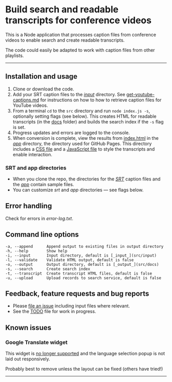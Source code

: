 # Build search and readable transcripts for conference videos

This is a Node application that processes caption files from conference videos to enable search and create readable transcripts.

The code could easily be adapted to work with caption files from other playlists.

<!--- Try it out at [samdutton.github.io/wdl](https://samdutton.github.io/wdl). --->

---

## Installation and usage

1. Clone or download the code.
2. Add your SRT caption files to the [_input_](src/srt) directory. See 
[get-youtube-captions.md](get-youtube-captions.md) for instructions on how to 
how to retrieve caption files for YouTube videos.
3. From a terminal `cd` to the `src` directory and run `node index.js -s`,
optionally setting flags (see below). This creates HTML for readable transcripts (in the [docs](docs) folder) and builds the search index if the `-s` flag is set.
4. Progress updates and errors are logged to the console.
5. When conversion is complete, view the results from
[index.html](docs/index.html) in the [_app_](docs) directory, the directory
used for GitHub Pages. This directory includes a [CSS file](docs/css/main.css)
and a [JavaScript file](docs/js/main.js) to style the transcripts and
enable interaction.

### SRT and app directories

* When you clone the repo, the directories for the [_SRT_](src/srt) caption
files and the [_app_](docs) contain sample files.
* You can customize _srt_ and _app_ directories — see flags below.

## Error handling

Check for errors in _error-log.txt_.

## Command line options

```
-a, --append      Append output to existing files in output directory
-h, --help        Show help
-i, --input       Input directory, default is [_input_](src/input)
-l, --validate    Validate HTML output, default is false
-o, --output      Output directory, default is [_output_](src/docs)
-s, --search      Create search index
-t, --transcript  Create transcript HTML files, default is false
-u, --upload      Upload records to search service, default is false
```

## Feedback, feature requests and bug reports

- Please [file an issue](https://github.com/samdutton/wdl/issues/new)
including input files where relevant.
- See the [TODO](TODO) file for work in progress.

## Known issues

### Google Translate widget

This widget is [no longer supported](https://translate.google.com/intl/en/about/website)
and the language selection popup is not laid out responsively.

Probably best to remove unless the layout can be fixed (others have tried!)

---

<!--- Please note that this is not an official Google product.  --->
